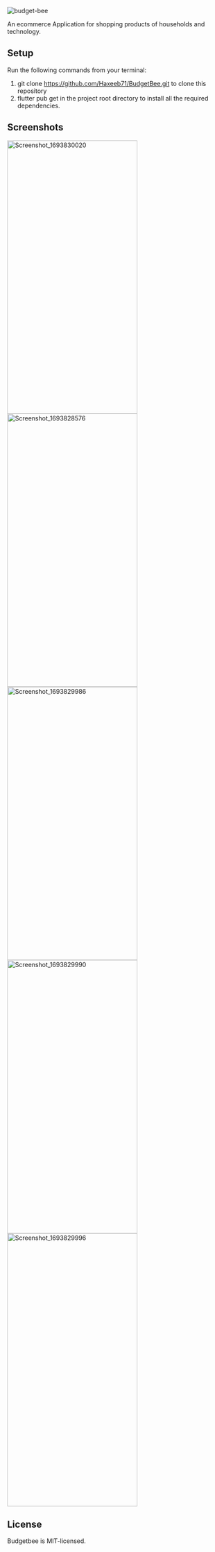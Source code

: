 ![budget-bee](https://socialify.git.ci/legistech/budget-bee/image?language=1&owner=1&name=1&stargazers=1&theme=Light)

An ecommerce Application for shopping products of households and technology.

## Setup

Run the following commands from your terminal:
1. git clone https://github.com/Haxeeb71/BudgetBee.git to clone this repository
2. flutter pub get in the project root directory to install all the required dependencies.

## Screenshots


<img src="https://github.com/Haxeeb71/BudgetBee/assets/135656763/c62da15f-a3cf-4a66-b99c-588e7cfd5865" alt="Screenshot_1693830020" width="300" height="630">
<img src="https://github.com/Haxeeb71/BudgetBee/assets/135656763/f120db8f-5b24-4aab-b405-780e8f80e81c" alt="Screenshot_1693828576" width="300" height="630">
<img src="https://github.com/Haxeeb71/BudgetBee/assets/135656763/06b55aa3-a81e-413f-89ce-e14434b4eef9" alt="Screenshot_1693829986" width="300" height="630">
<img src="https://github.com/Haxeeb71/BudgetBee/assets/135656763/b0cc2b95-14d9-4107-bc79-e1612560c773" alt="Screenshot_1693829990" width="300" height="630">
<img src="https://github.com/Haxeeb71/BudgetBee/assets/135656763/ba0992d0-e56e-4990-b864-2f5a6f613cb7" alt="Screenshot_1693829996" width="300" height="630">


## License
Budgetbee is MIT-licensed.
